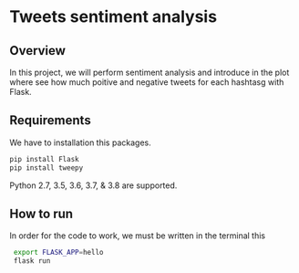 # Tweets sentiment analysis
## Overview

In this project, we will perform sentiment analysis and introduce  in the plot where see how much poitive and negative tweets for each hashtasg with Flask. 

##  Requirements

We have to installation this packages.

```bash
pip install Flask 
pip install tweepy 
```
Python 2.7, 3.5, 3.6, 3.7, & 3.8 are supported.

## How to run 
In order for the code to work, we  must be written in the terminal this

```bash
 export FLASK_APP=hello
 flask run
```




